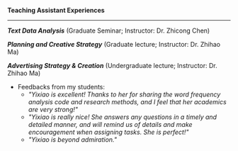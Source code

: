 **Teaching Assistant Experiences**

------
**_Text Data Analysis_** (Graduate Seminar; Instructor: Dr. Zhicong Chen)

**_Planning and Creative Strategy_** (Graduate lecture; Instructor: Dr. Zhihao Ma)

**_Advertising Strategy & Creation_** (Undergraduate lecture; Instructor: Dr. Zhihao Ma)

- Feedbacks from my students:
  - _"Yixiao is excellent! Thanks to her for sharing the word frequency analysis code and research methods, and I feel that her academics are very strong!"_
  - _"Yixiao is really nice! She answers any questions in a timely and detailed manner, and will remind us of details and make encouragement 
 when assigning tasks. She is perfect!"_
  - _"Yixiao is beyond admiration."_
